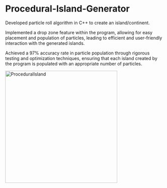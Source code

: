 # Procedural-Island-Generator

Developed particle roll algorithm in C++ to create an island/continent.

Implemented a drop zone feature within the program, allowing for easy placement and population of particles,
leading to efficient and user-friendly interaction with the generated islands.

Achieved a 97% accuracy rate in particle population through rigorous testing and optimization techniques, ensuring
that each island created by the program is populated with an appropriate number of particles.

<img width="356" alt="ProceduralIsland" src="https://github.com/TanmayChaudhari04/Procedural-Island-Generator/assets/53945802/8330a0b7-1857-44cc-9e1e-0620b2356707">
